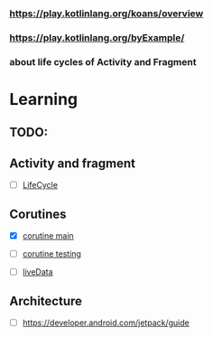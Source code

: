 ### <https://play.kotlinlang.org/koans/overview>

### <https://play.kotlinlang.org/byExample/>

### about life cycles of Activity and Fragment


# Learning

## TODO:

## Activity and fragment

- [ ] [LifeCycle](https://cs-ibrahimyilmaz.medium.com/viewlifecycleowner-vs-this-a8259800367b)

## Corutines

- [x] [corutine main](https://developer.android.com/kotlin/coroutines)

- [ ] [corutine testing](https://www.youtube.com/watch?v=KMb0Fs8rCRs)

- [ ] [liveData](https://levelup.gitconnected.com/learn-by-doing-live-data-builder-bridging-coroutines-and-live-data-in-android-6ea9aa597b4)

## Architecture

- [ ] https://developer.android.com/jetpack/guide

